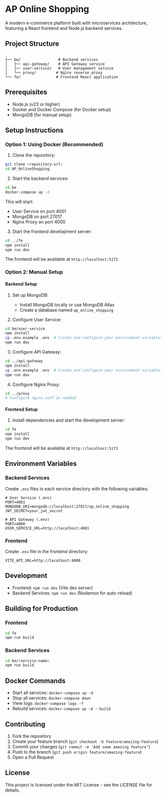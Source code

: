 # AP Online Shopping

A modern e-commerce platform built with microservices architecture, featuring a React frontend and Node.js backend services.

## Project Structure

```
.
├── be/                 # Backend services
│   ├── api-gateway/    # API Gateway service
│   ├── user-service/   # User management service
│   └── proxy/         # Nginx reverse proxy
└── fe/                # Frontend React application
```

## Prerequisites

- Node.js (v23 or higher)
- Docker and Docker Compose (for Docker setup)
- MongoDB (for manual setup)

## Setup Instructions

### Option 1: Using Docker (Recommended)

1. Clone the repository:

```bash
git clone <repository-url>
cd AP_OnlineShopping
```

2. Start the backend services:

```bash
cd be
docker-compose up -d
```

This will start:

- User Service on port 4001
- MongoDB on port 27017
- Nginx Proxy on port 4000

3. Start the frontend development server:

```bash
cd ../fe
npm install
npm run dev
```

The frontend will be available at `http://localhost:5173`

### Option 2: Manual Setup

#### Backend Setup

1. Set up MongoDB:

   - Install MongoDB locally or use MongoDB Atlas
   - Create a database named `ap_online_shopping`

2. Configure User Service:

```bash
cd be/user-service
npm install
cp .env.example .env  # Create and configure your environment variables
npm run dev
```

3. Configure API Gateway:

```bash
cd ../api-gateway
npm install
cp .env.example .env  # Create and configure your environment variables
npm run dev
```

4. Configure Nginx Proxy:

```bash
cd ../proxy
# Configure nginx.conf as needed
```

#### Frontend Setup

1. Install dependencies and start the development server:

```bash
cd fe
npm install
npm run dev
```

The frontend will be available at `http://localhost:5173`

## Environment Variables

### Backend Services

Create `.env` files in each service directory with the following variables:

```env
# User Service (.env)
PORT=4001
MONGODB_URI=mongodb://localhost:27017/ap_online_shopping
JWT_SECRET=your_jwt_secret

# API Gateway (.env)
PORT=4000
USER_SERVICE_URL=http://localhost:4001
```

### Frontend

Create `.env` file in the frontend directory:

```env
VITE_API_URL=http://localhost:4000
```

## Development

- Frontend: `npm run dev` (Vite dev server)
- Backend Services: `npm run dev` (Nodemon for auto-reload)

## Building for Production

### Frontend

```bash
cd fe
npm run build
```

### Backend Services

```bash
cd be/<service-name>
npm run build
```

## Docker Commands

- Start all services: `docker-compose up -d`
- Stop all services: `docker-compose down`
- View logs: `docker-compose logs -f`
- Rebuild services: `docker-compose up -d --build`

## Contributing

1. Fork the repository
2. Create your feature branch (`git checkout -b feature/amazing-feature`)
3. Commit your changes (`git commit -m 'Add some amazing feature'`)
4. Push to the branch (`git push origin feature/amazing-feature`)
5. Open a Pull Request

## License

This project is licensed under the MIT License - see the LICENSE file for details.
